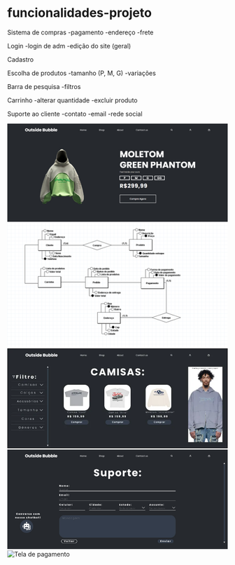 # funcionalidades-projeto

Sistema de compras
-pagamento
-endereço
-frete

Login
-login de adm
-edição do site (geral)

Cadastro

Escolha de produtos
-tamanho (P, M, G)
-variações

Barra de pesquisa
-filtros

Carrinho
-alterar quantidade
-excluir produto

Suporte ao cliente
-contato
-email
-rede social

![Site da loja](/Imagens/Sitedaloja.jpg)
![diagrama](/Imagens/MER.PNG)
![Pagina inicial](/Imagens/tela_inicial1.PNG)
![suporte](/Imagens/Site_da_loja_3.jpg)
![Tela de pagamento](/Imagens/Teladepagamento)
